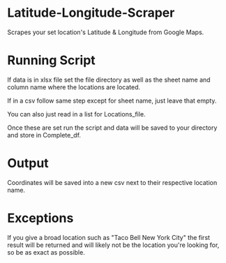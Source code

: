 # Latitude-Longitude-Scraper
Scrapes your set location's Latitude &amp; Longitude from Google Maps.

# Running Script
If data is in xlsx file set the file directory as well as the sheet name and column name where the locations are located.

If in a csv follow same step except for sheet name, just leave that empty.

You can also just read in a list for Locations_file.

Once these are set run the script and data will be saved to your directory and store in Complete_df. 

# Output
Coordinates will be saved into a new csv next to their respective location name.

# Exceptions
If you give a broad location such as "Taco Bell New York City" the first result will be returned and will likely not be the location you're looking for, so be as exact as possible.
